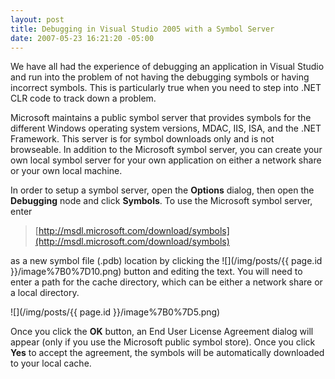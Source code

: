 ```yaml
---
layout: post
title: Debugging in Visual Studio 2005 with a Symbol Server
date: 2007-05-23 16:21:20 -05:00
---
```


We have all had the experience of debugging an application in Visual Studio and run into the problem of not having the debugging symbols or having incorrect symbols. This is particularly true when you need to step into .NET CLR code to track down a problem. 

Microsoft maintains a public symbol server that provides symbols for the different Windows operating system versions, MDAC, IIS, ISA, and the .NET Framework. This server is for symbol downloads only and is not browseable. In addition to the Microsoft symbol server, you can create your own local symbol server for your own application on either a network share or your own local machine.

In order to setup a symbol server, open the **Options** dialog, then open the **Debugging** node and click **Symbols**. To use the Microsoft symbol server, enter 

> [http://msdl.microsoft.com/download/symbols](http://msdl.microsoft.com/download/symbols)

as a new symbol file (.pdb) location by clicking the ![](/img/posts/{{ page.id }}/image%7B0%7D10.png) button and editing the text. You will need to enter a path for the cache directory, which can be either a network share or a local directory.

![](/img/posts/{{ page.id }}/image%7B0%7D5.png) 

Once you click the **OK** button, an End User License Agreement dialog will appear (only if you use the Microsoft public symbol store). Once you click **Yes** to accept the agreement, the symbols will be automatically downloaded to your local cache.
